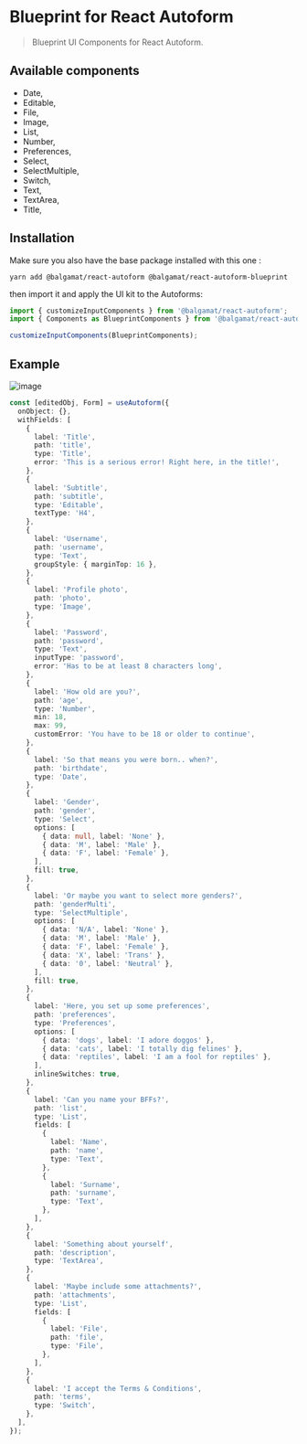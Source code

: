 # Blueprint for React Autoform

> Blueprint UI Components for React Autoform.

## Available components

- Date,
- Editable,
- File,
- Image,
- List,
- Number,
- Preferences,
- Select,
- SelectMultiple,
- Switch,
- Text,
- TextArea,
- Title,

## Installation

Make sure you also have the base package installed with this one :

`yarn add @balgamat/react-autoform @balgamat/react-autoform-blueprint`

then import it and apply the UI kit to the Autoforms:

```typescript
import { customizeInputComponents } from '@balgamat/react-autoform';
import { Components as BlueprintComponents } from '@balgamat/react-autoform-blueprint';

customizeInputComponents(BlueprintComponents);
```

## Example

![image](https://user-images.githubusercontent.com/6381607/97701404-a67ff480-1aad-11eb-8b52-d9da8a87e51a.png)

```typescript jsx
const [editedObj, Form] = useAutoform({
  onObject: {},
  withFields: [
    {
      label: 'Title',
      path: 'title',
      type: 'Title',
      error: 'This is a serious error! Right here, in the title!',
    },
    {
      label: 'Subtitle',
      path: 'subtitle',
      type: 'Editable',
      textType: 'H4',
    },
    {
      label: 'Username',
      path: 'username',
      type: 'Text',
      groupStyle: { marginTop: 16 },
    },
    {
      label: 'Profile photo',
      path: 'photo',
      type: 'Image',
    },
    {
      label: 'Password',
      path: 'password',
      type: 'Text',
      inputType: 'password',
      error: 'Has to be at least 8 characters long',
    },
    {
      label: 'How old are you?',
      path: 'age',
      type: 'Number',
      min: 18,
      max: 99,
      customError: 'You have to be 18 or older to continue',
    },
    {
      label: 'So that means you were born.. when?',
      path: 'birthdate',
      type: 'Date',
    },
    {
      label: 'Gender',
      path: 'gender',
      type: 'Select',
      options: [
        { data: null, label: 'None' },
        { data: 'M', label: 'Male' },
        { data: 'F', label: 'Female' },
      ],
      fill: true,
    },
    {
      label: 'Or maybe you want to select more genders?',
      path: 'genderMulti',
      type: 'SelectMultiple',
      options: [
        { data: 'N/A', label: 'None' },
        { data: 'M', label: 'Male' },
        { data: 'F', label: 'Female' },
        { data: 'X', label: 'Trans' },
        { data: '0', label: 'Neutral' },
      ],
      fill: true,
    },
    {
      label: 'Here, you set up some preferences',
      path: 'preferences',
      type: 'Preferences',
      options: [
        { data: 'dogs', label: 'I adore doggos' },
        { data: 'cats', label: 'I totally dig felines' },
        { data: 'reptiles', label: 'I am a fool for reptiles' },
      ],
      inlineSwitches: true,
    },
    {
      label: 'Can you name your BFFs?',
      path: 'list',
      type: 'List',
      fields: [
        {
          label: 'Name',
          path: 'name',
          type: 'Text',
        },
        {
          label: 'Surname',
          path: 'surname',
          type: 'Text',
        },
      ],
    },
    {
      label: 'Something about yourself',
      path: 'description',
      type: 'TextArea',
    },
    {
      label: 'Maybe include some attachments?',
      path: 'attachments',
      type: 'List',
      fields: [
        {
          label: 'File',
          path: 'file',
          type: 'File',
        },
      ],
    },
    {
      label: 'I accept the Terms & Conditions',
      path: 'terms',
      type: 'Switch',
    },
  ],
});
```
